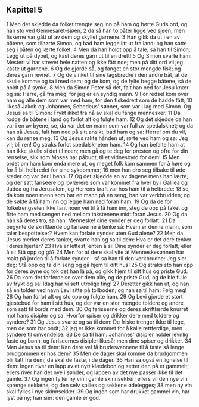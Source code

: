 ## Kapittel 5

1 Men det skjedde da folket trengte seg inn på ham og hørte Guds ord, og han sto ved Gennesaret-sjøen,
2 da så han to båter ligge ved sjøen; men fiskerne var gått ut av dem og skyllet garnene.
3 Han gikk da ut i en av båtene, som tilhørte Simon, og bad ham legge litt ut fra land; og han satte seg i båten og lærte folket.
4 Men da han holdt opp å tale, sa han til Simon: Legg ut på dypet, og kast deres garn ut til en drett!
5 Og Simon svarte ham: Mester! vi har strevet hele natten og ikke fått noe; men på ditt ord vil jeg kaste ut garnene.
6 Og de gjorde så, og fanget en stor mengde fisk; og deres garn revnet.
7 Og de vinket til sine lagsbrødre i den andre båt, at de skulle komme og ta i med dem; og de kom, og de fylte begge båtene, så de holdt på å synke.
8 Men da Simon Peter så det, falt han ned for Jesu knær og sa: Herre, gå fra meg! for jeg er en syndig mann.
9 For redsel kom over ham og alle dem som var med ham, for den fiskedrett som de hadde fått;
10 likeså Jakob og Johannes, Sebedeus' sønner, som var i lag med Simon. Og Jesus sa til Simon: Frykt ikke! fra nå av skal du fange mennesker.
11 Da rodde de båtene i land og forlot alt og fulgte ham.
12 Og det skjedde da han var i en av byene, se, da var det en mann som var full av spedalskhet; og da han så Jesus, falt han ned på sitt ansikt, bad ham og sa: Herre! om du vil, kan du rense meg.
13 Og Jesus rakte hånden ut, rørte ved ham og sa: Jeg vil; bli ren! Og straks forlot spedalskheten ham.
14 Og han befalte ham at han ikke skulle si det til noen; men gå og te deg for presten og ofre for din renselse, slik som Moses har påbudt, til et vidnesbyrd for dem!
15 Men ordet om ham kom enda mere ut, og meget folk kom sammen for å høre og for å bli helbredet for sine sykdommer;
16 men han dro seg tilbake til øde steder og var der i bønn.
17 Og det skjedde en av dagene mens han lærte, og der satt fariseere og lovlærere som var kommet fra hver by i Galilea og Judea og fra Jerusalem, og Herrens kraft var hos ham til å helbrede:
18 se, da kom noen menn som bar en mann på en seng, han var verkbrudden; og de søkte å få ham inn og legge ham ned foran ham.
19 Og da de for folketrengselen ikke fant noen vei til å få ham inn, steg de opp på taket og firte ham med sengen ned mellom takstenene midt foran Jesus.
20 Og da han så deres tro, sa han: Menneske! dine synder er deg forlatt.
21 Da begynte de skriftlærde og fariseerne å tenke så: Hvem er denne mann, som taler bespottelser? Hvem kan forlate synder uten Gud alene?
22 Men da Jesus merket deres tanker, svarte han og sa til dem: Hva er det dere tenker i deres hjerter?
23 Hva er lettest, enten å si: Dine synder er deg forlatt, eller å si: Stå opp og gå?
24 Men for at dere skal vite at Menneskesønnen har makt på jorden til å forlate synder - så sa han til den verkbrudne: Jeg sier deg: Stå opp og ta din seng og gå hjem til ditt hus!
25 Og straks sto han opp for deres øyne og tok det han lå på, og gikk hjem til sitt hus og priste Gud.
26 Da kom det forferdelse over dem alle, og de priste Gud, og de ble fulle av frykt og sa: Idag har vi sett utrolige ting!
27 Deretter gikk han ut, og han så en tolder ved navn Levi sitte på tollboden; og han sa til ham: Følg meg!
28 Og han forlot alt og sto opp og fulgte ham.
29 Og Levi gjorde et stort gjestebud for ham i sitt hus, og der var en stor mengde toldere og andre som satt til bords med dem.
30 Og fariseerne og deres skriftlærde knurret mot hans disipler og sa: Hvorfor spiser og drikker dere med toldere og syndere?
31 Og Jesus svarte og sa til dem: De friske trenger ikke til lege, men de som har ondt;
32 jeg er ikke kommet for å kalle rettferdige, men syndere til omvendelse.
33 De sa til ham: Johannes' disipler holder jevnlig faste og bønn, og fariseernes disipler likeså; men dine spiser og drikker.
34 Men Jesus sa til dem: Kan dere vel få brudesvennene til å faste så lenge brudgommen er hos dem?
35 Men de dager skal komme da brudgommen blir tatt fra dem; da skal de faste, i de dager.
36 Han sa også en lignelse til dem: Ingen river en lapp av et nytt klædebon og setter den på et gammelt; ellers river han det nye i sønder, og lappen av det nye passer ikke til det gamle.
37 Og ingen fyller ny vin i gamle skinnsekker; ellers vil den nye vin sprenge sekkene, og den selv spilles og sekkene ødelegges;
38 men ny vin skal fylles i nye skinnsekker.
39 Og ingen som har drukket gammel vin, har lyst på ny; han sier: den gamle er god.
